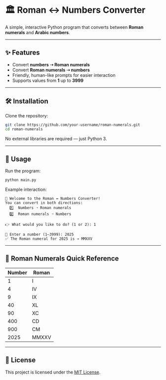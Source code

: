 
# 🏛 Roman ↔ Numbers Converter

A simple, interactive Python program that converts between **Roman numerals** and **Arabic numbers**.

---

## ✨ Features
- Convert **numbers ➝ Roman numerals**
- Convert **Roman numerals ➝ numbers**
- Friendly, human-like prompts for easier interaction
- Supports values from **1** up to **3999**

---

## 🛠 Installation
Clone the repository:
```bash
git clone https://github.com/your-username/roman-numerals.git
cd roman-numerals
````

No external libraries are required — just Python 3.

---

## 🚀 Usage

Run the program:

```bash
python main.py
```

Example interaction:

```
👋 Welcome to the Roman ↔ Numbers Converter!
You can convert in both directions:
  1️⃣  Numbers ➝ Roman numerals
  2️⃣  Roman numerals ➝ Numbers

👉 What would you like to do? (1 or 2): 1

🔢 Enter a number (1–3999): 2025
✅ The Roman numeral for 2025 is → MMXXV
```

---

## 📖 Roman Numerals Quick Reference

| Number | Roman |
| ------ | ----- |
| 1      | I     |
| 4      | IV    |
| 9      | IX    |
| 40     | XL    |
| 90     | XC    |
| 400    | CD    |
| 900    | CM    |
| 2025   | MMXXV |

---

## 📝 License

This project is licensed under the [MIT License](LICENSE).

